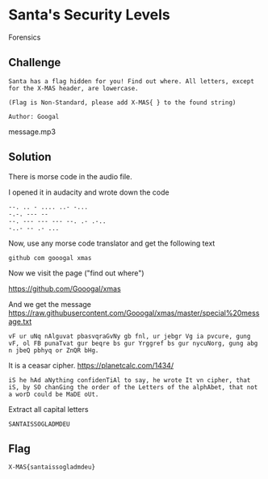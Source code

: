 # Santa's Security Levels
Forensics

## Challenge 

	Santa has a flag hidden for you! Find out where. All letters, except for the X-MAS header, are lowercase.

	(Flag is Non-Standard, please add X-MAS{ } to the found string)

	Author: Googal

message.mp3

## Solution

There is morse code in the audio file.

I opened it in audacity and wrote down the code

	--. .. - .... ..- -...
	-.-. --- --
	--. --- --- --- --. .- .-..
	-..- -- .- ...

Now, use any morse code translator and get the following text

	github com gooogal xmas

Now we visit the page ("find out where")

https://github.com/Gooogal/xmas

And we get the message 
https://raw.githubusercontent.com/Gooogal/xmas/master/special%20message.txt

	vF ur uNq nAlguvat pbasvqraGvNy gb fnl, ur jebgr Vg ia pvcure, gung vF, ol FB punaTvat gur beqre bs gur Yrggref bs gur nycuNorg, gung abg n jbeQ pbhyq or ZnQR bHg.

It is a ceasar cipher. https://planetcalc.com/1434/

	iS he hAd aNything confidenTiAl to say, he wrote It vn cipher, that iS, by SO chanGing the order of the Letters of the alphAbet, that not a worD could be MaDE oUt.

Extract all capital letters

	SANTAISSOGLADMDEU


## Flag

	X-MAS{santaissogladmdeu}
